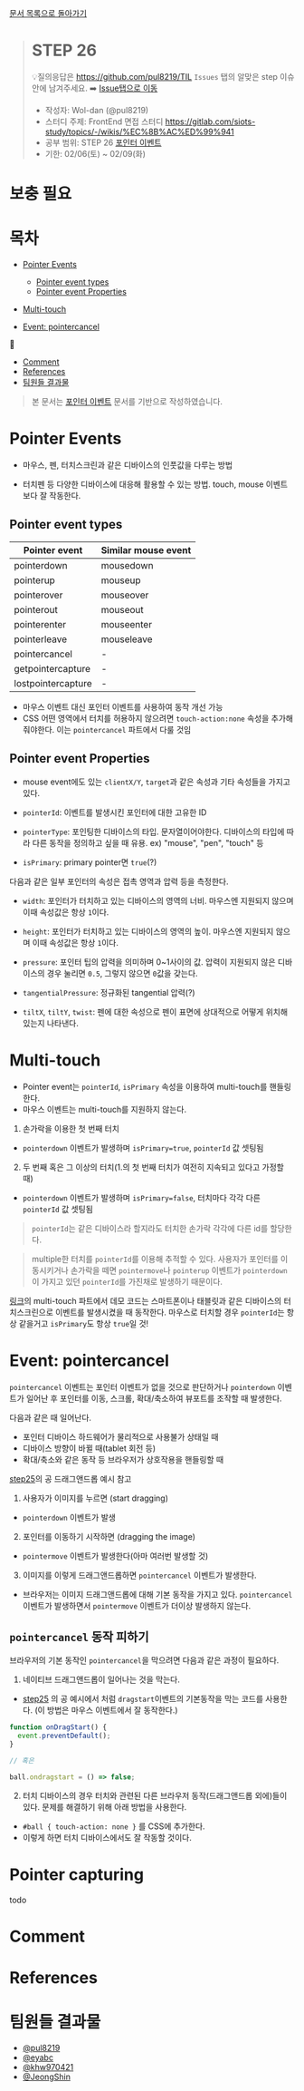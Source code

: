 [문서 목록으로 돌아가기](README.md)

> # STEP 26
>
> 💡질의응답은 <https://github.com/pul8219/TIL> `Issues` 탭의 알맞은 step 이슈안에 남겨주세요. ➡️ [Issue탭으로 이동](https://github.com/pul8219/TIL/issues)
>
> - 작성자: Wol-dan (@pul8219)
> - 스터디 주제: FrontEnd 면접 스터디 <https://gitlab.com/siots-study/topics/-/wikis/%EC%8B%AC%ED%99%941>
> - 공부 범위: STEP 26 [포인터 이벤트](https://ko.javascript.info/pointer-events)
> - 기한: 02/06(토) ~ 02/09(화)

# 보충 필요

# 목차

- [Pointer Events](#Pointer-Events)

  - [Pointer event types](#Pointer-event-types)
  - [Pointer event Properties](#Pointer-event-Properties)

- [Multi-touch](#Multitouch)
- [Event: pointercancel](#Event-pointercancel)

💬

- [Comment](#comment)
- [References](#references)
- [팀원들 결과물‍](#팀원들-결과물)

> 본 문서는 [포인터 이벤트](https://ko.javascript.info/pointer-events) 문서를 기반으로 작성하였습니다.

# Pointer Events

- 마우스, 펜, 터치스크린과 같은 디바이스의 인풋값을 다루는 방법

- 터치펜 등 다양한 디바이스에 대응해 활용할 수 있는 방법. touch, mouse 이벤트보다 잘 작동한다.

## Pointer event types

| Pointer event      | Similar mouse event |
| ------------------ | ------------------- |
| pointerdown        | mousedown           |
| pointerup          | mouseup             |
| pointerover        | mouseover           |
| pointerout         | mouseout            |
| pointerenter       | mouseenter          |
| pointerleave       | mouseleave          |
| pointercancel      | -                   |
| getpointercapture  | -                   |
| lostpointercapture | -                   |

- 마우스 이벤트 대신 포인터 이벤트를 사용하여 동작 개선 가능
- CSS 어떤 영역에서 터치를 허용하지 않으려면 `touch-action:none` 속성을 추가해줘야한다. 이는 `pointercancel` 파트에서 다룰 것임

## Pointer event Properties

- mouse event에도 있는 `clientX/Y`, `target`과 같은 속성과 기타 속성들을 가지고 있다.

- `pointerId`: 이벤트를 발생시킨 포인터에 대한 고유한 ID

- `pointerType`: 포인팅한 디바이스의 타입. 문자열이어야한다. 디바이스의 타입에 따라 다른 동작을 정의하고 싶을 때 유용. ex) "mouse", "pen", "touch" 등

- `isPrimary`: primary pointer면 `true`(?)

다음과 같은 일부 포인터의 속성은 접촉 영역과 압력 등을 측정한다.

- `width`: 포인터가 터치하고 있는 디바이스의 영역의 너비. 마우스엔 지원되지 않으며 이때 속성값은 항상 `1`이다.

- `height`: 포인터가 터치하고 있는 디바이스의 영역의 높이. 마우스엔 지원되지 않으며 이때 속성값은 항상 `1`이다.

- `pressure`: 포인터 팁의 압력을 의미하며 0~1사이의 값. 압력이 지원되지 않은 디바이스의 경우 눌리면 `0.5`, 그렇지 않으면 `0`값을 갖는다.

- `tangentialPressure`: 정규화된 tangential 압력(?)

- `tiltX`, `tiltY`, `twist`: 펜에 대한 속성으로 펜이 표면에 상대적으로 어떻게 위치해있는지 나타낸다.

# Multi-touch

- Pointer event는 `pointerId`, `isPrimary` 속성을 이용하여 multi-touch를 핸들링한다.
- 마우스 이벤트는 multi-touch를 지원하지 않는다.

1. 손가락을 이용한 첫 번째 터치

- `pointerdown` 이벤트가 발생하며 `isPrimary=true`, `pointerId` 값 셋팅됨

2. 두 번째 혹은 그 이상의 터치(1.의 첫 번째 터치가 여전히 지속되고 있다고 가정할 때)

- `pointerdown` 이벤트가 발생하며 `isPrimary=false`, 터치마다 각각 다른 `pointerId` 값 셋팅됨

> `pointerId`는 같은 디바이스라 할지라도 터치한 손가락 각각에 다른 id를 할당한다.

> multiple한 터치를 `pointerId`를 이용해 추적할 수 있다. 사용자가 포인터를 이동시키거나 손가락을 떼면 `pointermove`나 `pointerup` 이벤트가 `pointerdown`이 가지고 있던 `pointerId`를 가진채로 발생하기 때문이다.

[링크](https://ko.javascript.info/pointer-events)의 multi-touch 파트에서 데모 코드는 스마트폰이나 태블릿과 같은 디바이스의 터치스크린으로 이벤트를 발생시켰을 때 동작한다. 마우스로 터치할 경우 `pointerId`는 항상 같을거고 `isPrimary`도 항상 `true`일 것!

# Event: pointercancel

`pointercancel` 이벤트는 포인터 이벤트가 없을 것으로 판단하거나 `pointerdown` 이벤트가 일어난 후 포인터를 이동, 스크롤, 확대/축소하여 뷰포트를 조작할 때 발생한다.

다음과 같은 때 일어난다.

- 포인터 디바이스 하드웨어가 물리적으로 사용불가 상태일 때
- 디바이스 방향이 바뀔 때(tablet 회전 등)
- 확대/축소와 같은 동작 등 브라우저가 상호작용을 핸들링할 때

[step25](https://github.com/pul8219/TIL/blob/master/Documents/FrontEnd-Study/step25.md)의 공 드래그앤드롭 예시 참고

1. 사용자가 이미지를 누르면 (start dragging)

- `pointerdown` 이벤트가 발생

2. 포인터를 이동하기 시작하면 (dragging the image)

- `pointermove` 이벤트가 발생한다(아마 여러번 발생할 것)

3. 이미지를 이렇게 드래그앤드롭하면 `pointercancel` 이벤트가 발생한다.

- 브라우저는 이미지 드래그앤드롭에 대해 기본 동작을 가지고 있다. `pointercancel`이벤트가 발생하면서 `pointermove` 이벤트가 더이상 발생하지 않는다.

## `pointercancel` 동작 피하기

브라우저의 기본 동작인 `pointercancel`을 막으려면 다음과 같은 과정이 필요하다.

1. 네이티브 드래그앤드롭이 일어나는 것을 막는다.

- [step25](https://github.com/pul8219/TIL/blob/master/Documents/FrontEnd-Study/step25.md) 의 공 예시에서 처럼 `dragstart`이벤트의 기본동작을 막는 코드를 사용한다. (이 방법은 마우스 이벤트에서 잘 동작한다.)

```js
function onDragStart() {
  event.preventDefault();
}

// 혹은

ball.ondragstart = () => false;
```

2. 터치 디바이스의 경우 터치와 관련된 다른 브라우저 동작(드래그앤드롭 외에)들이 있다. 문제를 해결하기 위해 아래 방법을 사용한다.

- `#ball { touch-action: none }` 를 CSS에 추가한다.
- 이렇게 하면 터치 디바이스에서도 잘 작동할 것이다.

# Pointer capturing

todo

# Comment

# References

# 팀원들 결과물

- [@pul8219](https://github.com/pul8219/TIL/blob/master/Documents/FrontEnd-Study/step26.md)
- [@eyabc]()
- [@khw970421]()
- [@JeongShin]()

